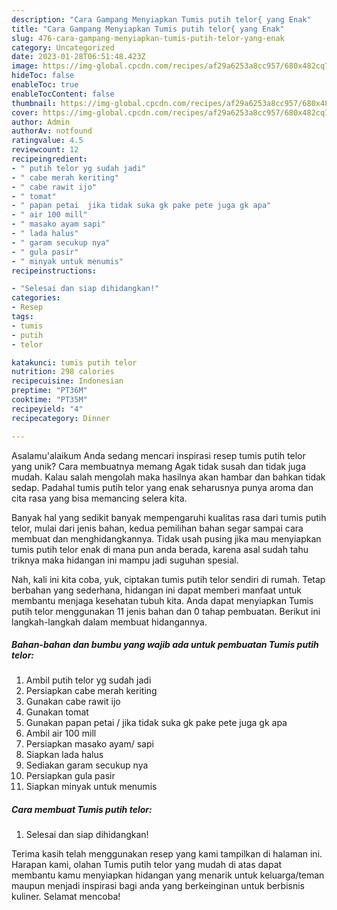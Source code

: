 ```yaml
---
description: "Cara Gampang Menyiapkan Tumis putih telor{ yang Enak"
title: "Cara Gampang Menyiapkan Tumis putih telor{ yang Enak"
slug: 476-cara-gampang-menyiapkan-tumis-putih-telor-yang-enak
category: Uncategorized
date: 2023-01-28T06:51:48.423Z
image: https://img-global.cpcdn.com/recipes/af29a6253a8cc957/680x482cq70/tumis-putih-telor-foto-resep-utama.jpg
hideToc: false
enableToc: true
enableTocContent: false
thumbnail: https://img-global.cpcdn.com/recipes/af29a6253a8cc957/680x482cq70/tumis-putih-telor-foto-resep-utama.jpg
cover: https://img-global.cpcdn.com/recipes/af29a6253a8cc957/680x482cq70/tumis-putih-telor-foto-resep-utama.jpg
author: Admin
authorAv: notfound
ratingvalue: 4.5
reviewcount: 12
recipeingredient:
- " putih telor yg sudah jadi"
- " cabe merah keriting"
- " cabe rawit ijo"
- " tomat"
- " papan petai  jika tidak suka gk pake pete juga gk apa"
- " air 100 mill"
- " masako ayam sapi"
- " lada halus"
- " garam secukup nya"
- " gula pasir"
- " minyak untuk menumis"
recipeinstructions:

- "Selesai dan siap dihidangkan!"
categories:
- Resep
tags:
- tumis
- putih
- telor

katakunci: tumis putih telor 
nutrition: 298 calories
recipecuisine: Indonesian
preptime: "PT36M"
cooktime: "PT35M"
recipeyield: "4"
recipecategory: Dinner

---
```



Asalamu'alaikum Anda sedang mencari inspirasi resep tumis putih telor yang unik? Cara membuatnya memang Agak tidak susah dan tidak juga mudah. Kalau salah mengolah maka hasilnya akan hambar dan bahkan tidak sedap. Padahal tumis putih telor yang enak seharusnya punya aroma dan cita rasa yang bisa memancing selera kita.




Banyak hal yang sedikit banyak mempengaruhi kualitas rasa dari tumis putih telor, mulai dari jenis bahan, kedua pemilihan bahan segar sampai cara membuat dan menghidangkannya. Tidak usah pusing jika mau menyiapkan tumis putih telor enak di mana pun anda berada, karena asal sudah tahu triknya maka hidangan ini mampu jadi suguhan spesial.


Nah, kali ini kita coba, yuk, ciptakan tumis putih telor sendiri di rumah. Tetap berbahan yang sederhana, hidangan ini dapat memberi manfaat untuk membantu menjaga kesehatan tubuh kita. Anda dapat menyiapkan Tumis putih telor menggunakan 11 jenis bahan dan 0 tahap pembuatan. Berikut ini langkah-langkah dalam membuat hidangannya.

<!--inarticleads1-->

##### Bahan-bahan dan bumbu yang wajib ada untuk pembuatan Tumis putih telor:

1. Ambil  putih telor yg sudah jadi
1. Persiapkan  cabe merah keriting
1. Gunakan  cabe rawit ijo
1. Gunakan  tomat
1. Gunakan  papan petai / jika tidak suka gk pake pete juga gk apa
1. Ambil  air 100 mill
1. Persiapkan  masako ayam/ sapi
1. Siapkan  lada halus
1. Sediakan  garam secukup nya
1. Persiapkan  gula pasir
1. Siapkan  minyak untuk menumis




<!--inarticleads2-->

##### Cara membuat Tumis putih telor:


1. Selesai dan siap dihidangkan!



Terima kasih telah menggunakan resep yang kami tampilkan di halaman ini. Harapan kami, olahan Tumis putih telor yang mudah di atas dapat membantu kamu menyiapkan hidangan yang menarik untuk keluarga/teman maupun menjadi inspirasi bagi anda yang berkeinginan untuk berbisnis kuliner. Selamat mencoba!

